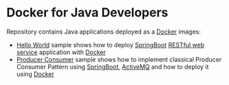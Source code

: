 # Docker for Java Developers

Repository contains Java applications deployed as a [Docker](http://docker.io/) images:
- [Hello World](https://github.com/dstar55/docker-hello-world-spring-boot) sample shows how to deploy [SpringBoot](http://projects.spring.io/spring-boot/) [RESTful web service](https://spring.io/understanding/REST) application with [Docker](https://www.docker.com/)
- [Producer Consumer](https://github.com/dstar55/docker-producer-consumer-activemq) sample shows how to implement classical Producer Consumer Pattern using [SpringBoot](http://projects.spring.io/spring-boot/), [ActiveMQ](http://activemq.apache.org/) and how to deploy it using [Docker](https://www.docker.com/)




